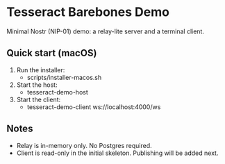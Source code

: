 # Tesseract Barebones Demo

Minimal Nostr (NIP-01) demo: a relay-lite server and a terminal client.

## Quick start (macOS)

1. Run the installer:
   - scripts/installer-macos.sh
2. Start the host:
   - tesseract-demo-host
3. Start the client:
   - tesseract-demo-client ws://localhost:4000/ws

## Notes

- Relay is in-memory only. No Postgres required.
- Client is read-only in the initial skeleton. Publishing will be added next.

